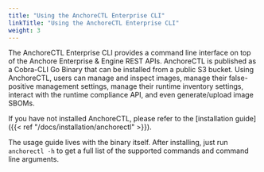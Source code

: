 ```yaml
---
title: "Using the AnchoreCTL Enterprise CLI"
linkTitle: "Using the AnchoreCTL Enterprise CLI"
weight: 3
---
```


The AnchoreCTL Enterprise CLI provides a command line interface on top of the Anchore Enterprise & Engine REST APIs. AnchoreCTL is published as a Cobra-CLI Go Binary that can be installed from a public S3 bucket. Using AnchoreCTL, users can manage and inspect images, manage their false-positive management settings, manage their runtime inventory settings, interact with the runtime compliance API, and even generate/upload image SBOMs.

If you have not installed AnchoreCTL, please refer to the [installation guide]({{< ref "/docs/installation/anchorectl" >}}).

The usage guide lives with the binary itself. After installing, just run `anchorectl -h` to get a full list of the supported commands and command line arguments. 